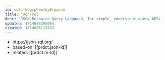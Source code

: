 ```yaml
---
id: colifmdgrpheolby8rpaunn
title: json-rql
desc: 'JSON Resource Query Language, for simple, consistent query APIs'
updated: 1714685390064
created: 1714685111523
---
```


- https://json-rql.org/
- based-on: [[prdct.json-ld]]
- related: [[prdct.m-ld]]

